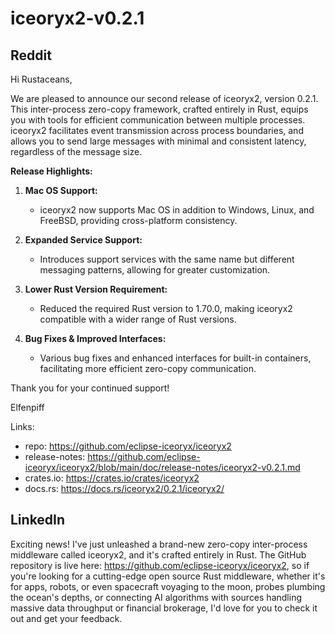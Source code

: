 # iceoryx2-v0.2.1

## Reddit

Hi Rustaceans,

We are pleased to announce our second release of iceoryx2, version 0.2.1. This
inter-process zero-copy framework, crafted entirely in Rust, equips you with
tools for efficient communication between multiple processes. iceoryx2
facilitates event transmission across process boundaries, and allows you to send
large messages with minimal and consistent latency, regardless of the message
size.

**Release Highlights:**

1. **Mac OS Support:**

   * iceoryx2 now supports Mac OS in addition to Windows, Linux, and FreeBSD,
     providing cross-platform consistency.

2. **Expanded Service Support:**

   * Introduces support services with the same name but different messaging
     patterns, allowing for greater customization.

3. **Lower Rust Version Requirement:**

   * Reduced the required Rust version to 1.70.0, making iceoryx2 compatible
     with a wider range of Rust versions.

4. **Bug Fixes & Improved Interfaces:**
   * Various bug fixes and enhanced interfaces for built-in containers,
     facilitating more efficient zero-copy communication.

Thank you for your continued support!

Elfenpiff

Links:

* repo: <https://github.com/eclipse-iceoryx/iceoryx2>
* release-notes:
  <https://github.com/eclipse-iceoryx/iceoryx2/blob/main/doc/release-notes/iceoryx2-v0.2.1.md>
* crates.io: <https://crates.io/crates/iceoryx2>
* docs.rs: <https://docs.rs/iceoryx2/0.2.1/iceoryx2/>

## LinkedIn

Exciting news! I've just unleashed a brand-new zero-copy inter-process
middleware called iceoryx2, and it's crafted entirely in Rust. The GitHub
repository is live here: <https://github.com/eclipse-iceoryx/iceoryx2>, so if
you're looking for a cutting-edge open source Rust middleware, whether it's for
apps, robots, or even spacecraft voyaging to the moon, probes plumbing the
ocean's depths, or connecting AI algorithms with sources handling massive data
throughput or financial brokerage, I'd love for you to check it out and get your
feedback.
